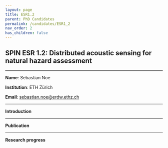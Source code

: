 ```yaml
---
layout: page
title: ESR1.2
parent: PhD Candidates
permalink: /candidates/ESR1_2
nav_order: 2
has_children: false
---
```


## SPIN ESR 1.2: Distributed acoustic sensing for natural hazard assessment
----

__Name__: Sebastian Noe           

__Institution__: ETH Zürich

__Email__: sebastian.noe@erdw.ethz.ch

---
__Introduction__


---
__Publication__


---
__Research progress__


